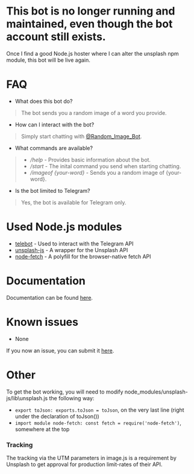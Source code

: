 # This bot is no longer running and maintained, even though the bot account still exists.
Once I find a good Node.js hoster where I can alter the unsplash npm module, this bot will be live again.

# FAQ

* What does this bot do?
> The bot sends you a random image of a word you provide.

* How can I interact with the bot?
> Simply start chatting with [@Random_Image_Bot](https://t.me/Random_Image_Bot).

* What commands are available?
> * _/help_ - Provides basic information about the bot.
> * _/start_ - The inital command you send when starting chatting.
> * _/imageof {your-word}_ - Sends you a random image of {your-word}.

* Is the bot limited to Telegram?
> Yes, the bot is available for Telegram only.

# Used Node.js modules

* [telebot](https://www.npmjs.com/package/telebot) - Used to interact with the Telegram API
* [unsplash-js](https://www.npmjs.com/package/unsplash-js) - A wrapper for the Unsplash API
* [node-fetch](https://www.npmjs.com/package/node-fetch) - A polyfill for the browser-native fetch API

# Documentation

Documentation can be found [here](https://codef0x.github.io/picy/index.html).

# Known issues

* None

If you now an issue, you can submit it [here](https://github.com/CodeF0x/picy/issues).

# Other
To get the bot working, you will need to modify node_modules/unsplash-js/lib\unsplash.js the following way:

* `export toJson: exports.toJson = toJson`, on the very last line (right under the declaration of toJson())
* `import module node-fetch: const fetch = require('node-fetch')`, somewhere at the top

### Tracking

The tracking via the UTM parameters in image.js is a requirement by Unsplash to get approval for production limit-rates of their API.
